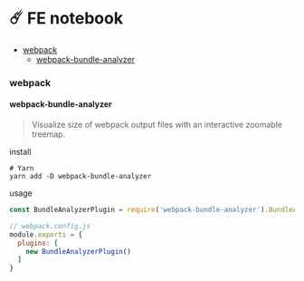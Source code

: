 #  ☄️ FE notebook

- [webpack](#webpack)
	* [webpack-bundle-analyzer](#webpack-bundle-analyzer)

### webpack
#### webpack-bundle-analyzer
> Visualize size of webpack output files with an interactive zoomable treemap.
 
install
```shell
# Yarn
yarn add -D webpack-bundle-analyzer
```

usage

```js
const BundleAnalyzerPlugin = require('webpack-bundle-analyzer').BundleAnalyzerPlugin;

// webpack.config.js
module.exports = {
  plugins: [
    new BundleAnalyzerPlugin()
  ]
}
```
